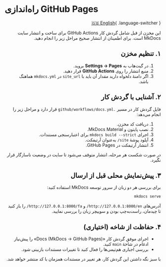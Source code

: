 # راه‌اندازی GitHub Pages

<div dir="rtl" markdown="1">

[🇬🇧 English](../en/github-pages-setup.md){ .language-switcher }

این مخزن از قبل شامل گردش کار GitHub Actions برای ساخت و انتشار سایت MkDocs است. برای اطمینان از انتشار صحیح مراحل زیر را انجام دهید.

## ۱. تنظیم مخزن

1. در گیت‌هاب به **Settings → Pages** بروید.
2. منبع انتشار را روی **GitHub Actions** قرار دهید.
3. اگر دامنهٔ دلخواه دارید مقدار آن باید با `site_url` در `mkdocs.yml` هماهنگ باشد.

## ۲. آشنایی با گردش کار

فایل گردش کار در مسیر `.github/workflows/docs.yml` قرار دارد و مراحل زیر را انجام می‌دهد:

1. دریافت کد مخزن.
2. نصب پایتون و MkDocs Material.
3. اجرای `mkdocs build --strict` برای اعتبارسنجی مستندات.
4. آپلود پوشهٔ `site/` به‌عنوان آرتیفکت.
5. انتشار آرتیفکت در GitHub Pages.

در صورت شکست هر مرحله، انتشار متوقف می‌شود تا سایت در وضعیت ناسازگار قرار نگیرد.

## ۳. پیش‌نمایش محلی قبل از ارسال

برای بررسی هر دو زبان از سرور توسعه MkDocs استفاده کنید:

```bash
mkdocs serve
```

آدرس‌های `http://127.0.0.1:8000/en/` و `http://127.0.0.1:8000/fa/` را باز کنید تا چیدمان، راست‌به‌چپ بودن و سوییچر زبان را بررسی نمایید.

## ۴. حفاظت از شاخه (اختیاری)

- اجرای موفق گردش کار «Docs (MkDocs → GitHub Pages)» را پیش‌نیاز ادغام در شاخهٔ `main` کنید.
- بررسی اجباری هم‌تیمی‌ها را فعال کنید تا تغییرات مستندات بازبینی شود.

با سبز نگه داشتن این گردش کار، هر تغییر در مستندات همزمان با کد منتشر خواهد شد.

</div>
